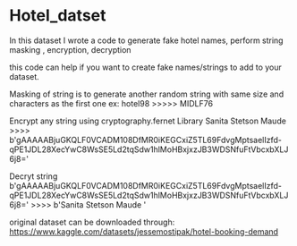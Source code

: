 # Hotel_datset
In this dataset I wrote a code to generate fake hotel names, perform string masking , encryption, decryption

this code can help if you want to create fake names/strings to add to your dataset.

Masking of string is to generate another random string with same size and characters as the first one
ex: hotel98 >>>>> MIDLF76

Encrypt any string using cryptography.fernet Library
Sanita Stetson Maude >>>> b'gAAAAABjuGKQLF0VCADM108DfMR0iKEGCxiZ5TL69FdvgMptsaelIzfd-qPE1JDL28XecYwC8WsSE5Ld2tqSdw1hlMoHBxjxzJB3WDSNfuFtVbcxbXLJ6j8='

Decryt string 
b'gAAAAABjuGKQLF0VCADM108DfMR0iKEGCxiZ5TL69FdvgMptsaelIzfd-qPE1JDL28XecYwC8WsSE5Ld2tqSdw1hlMoHBxjxzJB3WDSNfuFtVbcxbXLJ6j8=' >>>> b'Sanita Stetson Maude '


original dataset can be downloaded through:
https://www.kaggle.com/datasets/jessemostipak/hotel-booking-demand
